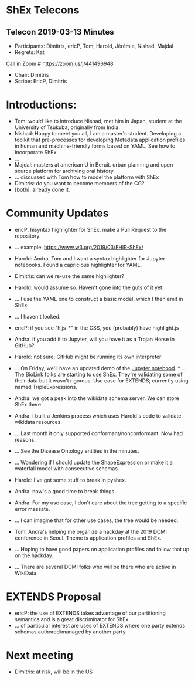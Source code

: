# ShEx Telecons

## Telecon 2019-03-13  Minutes

* Participants: Dimitris, ericP, Tom, Harold, Jérémie, Nishad, Majdal
* Regrets: Kat

Call in Zoom # https://zoom.us/j/441496948

* Chair: Dimitris
* Scribe: EricP, Dimitris

# Introductions:
* Tom: would like to introduce Nishad, met him in Japan, student at the University of Tsukuba, originally from India.
* Nishad: Happy to meet you all, I am a master's student. Developing a toolkit that pre-processes for developing Metadata application profiles in human and machine-friendly forms based on YAML. See how to incorporate ShEx 
* ... 
* Majdal: masters at american U in Beruit. urban planning and open source platform for archiving oral history.
* ... discussed with Tom how to model the platform with ShEx
* Dimitris: do you want to become members of the CG?
* [both]: already done it.


# Community Updates

* ericP: hisyntax highlighter for ShEx, make a Pull Request to the repository
* ... example: https://www.w3.org/2019/03/FHIR-ShEx/
* Harold: Andra, Tom and I want a syntax highlighter for Jupyter notebooks. Found a capricious highlighter for YAML.
* Dimitris: can we re-use the same highlighter?
* Harold: would assume so. Haven't gone into the guts of it yet.
* ... I use the YAML one to construct a basic model, which I then emit in ShEx.
* ... I haven't looked.
* ericP: if you see "hljs-*" in the CSS, you (probably) have highlight.js
* Andra: if you add it to Jupyter, will you have it as a Trojan Horse in GitHub?
* Harold: not sure; GitHub might be running its own interpreter
* ... On Friday, we'll have an updated demo of the [Jupyter notebood](https://github.com/biolink/biolinkml/blob/master/notebooks/examples.ipynb).  * ... The BioLink folks are starting to use ShEx. They're validating some of their data but it wasn't rigorous. Use case for EXTENDS; currently using named TripleExpressions.
* Andra: we got a peak into the wikidata schema server. We can store ShEx there.
* Andra: I built a Jenkins process which uses Harold's code to validate wikidata resources.
* ... Last month it only supported conformant/nonconformant. Now had reasons.
* ... See the Disease Ontology entities in the minutes.
* ... Wondering if I should update the ShapeExpression or make it a waterfall model with consecutive schemas.
* Harold: I've got some stuff to break in pyshex.
* Andra: now's a good time to break things.
* Andra: For my use case, I don't care about the tree getting to a specific error messate.
* ... I can imagine that for other use cases, the tree would be needed.

* Tom: Andra's helping me organize a hackday at the 2019 DCMI conference in Seoul. Theme is application profiles and ShEx.
* ... Hoping to have good papers on application profiles and follow that up on the hackday.
* ... There are several DCMI folks who will be there who are active in WikiData.

# EXTENDS Proposal

* ericP: the use of EXTENDS takes advantage of our partitioning semantics and is a great discriminator for ShEx.
* ... of particular interest are uses of EXTENDS where one party extends schemas authored/managed by another party.

# Next meeting

* Dimitris: at risk, will be in the US

